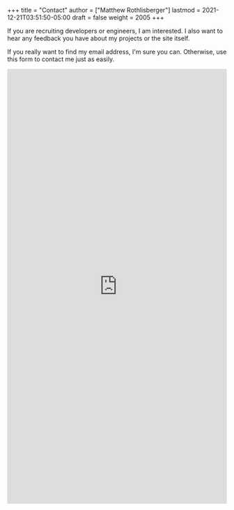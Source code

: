+++
title = "Contact"
author = ["Matthew Rothlisberger"]
lastmod = 2021-12-21T03:51:50-05:00
draft = false
weight = 2005
+++

If you are recruiting developers or engineers, I am interested. I also
want to hear any feedback you have about my projects or the site
itself.

If you really want to find my email address, I'm sure you
can. Otherwise, use this form to contact me just as easily.

<iframe src="https://docs.google.com/forms/d/e/1FAIpQLSczyzqPe3l6Ou8hgKEyNH_Kt6vwgdLYhVxW7I4lMiyMGK7MkA/viewform?embedded=true" width="100%" height="1000" frameborder="0" marginheight="0" marginwidth="0">Loading…</iframe>
